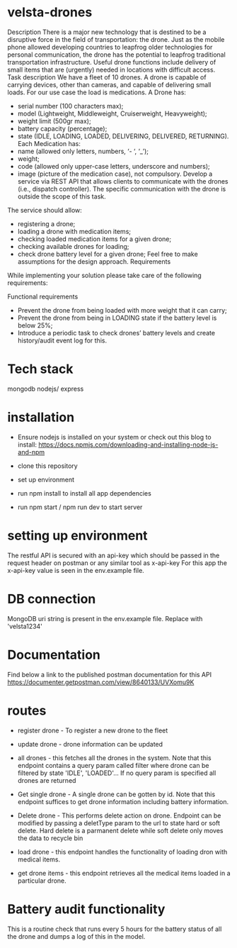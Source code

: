 # velsta-drones
Description
There is a major new technology that is destined to be a disruptive force in the field of
transportation: the drone. Just as the mobile phone allowed developing countries to leapfrog
older technologies for personal communication, the drone has the potential to leapfrog
traditional transportation infrastructure.
Useful drone functions include delivery of small items that are (urgently) needed in locations
with difficult access.
Task description
We have a fleet of 10 drones. A drone is capable of carrying devices, other than cameras, and
capable of delivering small loads. For our use case the load is medications. A Drone has:
 - serial number (100 characters max);
 - model (Lightweight, Middleweight, Cruiserweight, Heavyweight);
 - weight limit (500gr max);
 - battery capacity (percentage);
 - state (IDLE, LOADING, LOADED, DELIVERING, DELIVERED, RETURNING).
Each Medication has:
 - name (allowed only letters, numbers, ‘- ‘, ‘_’);
 - weight;
 - code (allowed only upper-case letters, underscore and numbers);
 - image (picture of the medication case), not compulsory.
Develop a service via REST API that allows clients to communicate with the drones (i.e.,
dispatch controller). The specific communication with the drone is outside the scope of this
task.

The service should allow:

 - registering a drone;
 - loading a drone with medication items;
 - checking loaded medication items for a given drone;
 - checking available drones for loading;
 - check drone battery level for a given drone;
Feel free to make assumptions for the design approach.
Requirements

While implementing your solution please take care of the following requirements:

Functional requirements
 - Prevent the drone from being loaded with more weight that it can carry;
 - Prevent the drone from being in LOADING state if the battery level is below 25%;
 - Introduce a periodic task to check drones’ battery levels and create history/audit event
log for this.

# Tech stack
mongodb
nodejs/ express

# installation
 - Ensure nodejs is installed on your system or check out this blog to install:
https://docs.npmjs.com/downloading-and-installing-node-js-and-npm

 - clone this repository
 - set up environment
 - run npm install to install all app dependencies
 - run npm start / npm run dev to start server

 # setting up environment
 The restful API is secured with an api-key which should be passed in the request header on postman or any similar tool as x-api-key
 For this app the x-api-key value is seen in the env.example file.


# DB connection
MongoDB uri string is present in the env.example file. Replace <password> with 'velsta1234'


# Documentation
Find below a link to the published postman documentation for this API
https://documenter.getpostman.com/view/8640133/UVXomu9K

# routes
 - register drone - To register a new drone to the fleet

 - update drone - drone information can be updated

 - all drones - this fetches all the drones in the system. Note that this endpoint contains a query param called filter where drone can be filtered by state 'IDLE', 'LOADED'... If no query param is specified all drones are returned

 - Get single drone - A single drone can be gotten by id. Note that this endpoint suffices to get drone information including battery information.

 - Delete drone - This performs delete action on drone. Endpoint can be modified by passing a deletType param to the url to state hard or soft delete. Hard delete is a parmanent delete while soft delete only moves the data to recycle bin

- load drone - this endpoint handles the functionality of loading dron with medical items.

- get drone items - this endpoint retrieves all the medical items loaded in a particular drone.

# Battery audit functionality
This is a routine check that runs every 5 hours for the battery status of all the drone and dumps a log of this in the model. 







